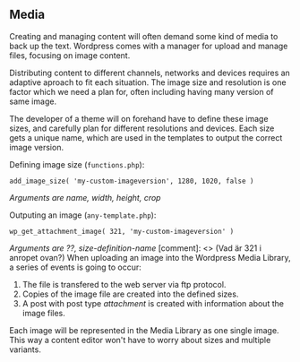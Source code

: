 ## Media

Creating and managing content will often demand some kind of media to back up the text. Wordpress comes with a manager for upload and manage files, focusing on image content.

Distributing content to different channels, networks and devices requires an adaptive aproach to fit each situation. The image size and resolution is one factor which we need a plan for, often including having many version of same image.

The developer of a theme will on forehand have to define these image sizes, and carefully plan for different resolutions and devices. Each size gets a unique name, which are used in the templates to output the correct image version.

Defining image size (`functions.php`):

	add_image_size( 'my-custom-imageversion', 1280, 1020, false )

*Arguments are name, width, height, crop*
    
Outputing an image (`any-template.php`):

	wp_get_attachment_image( 321, 'my-custom-imageversion' )

*Arguments are ??, size-definition-name*
[comment]: <> (Vad är 321 i anropet ovan?)
When uploading an image into the Wordpress Media Library, a series of events is going to occur:

1. The file is transfered to the web server via ftp protocol.
2. Copies of the image file are created into the defined sizes.
3. A post with post type *attachment* is created with information about the image files.

Each image will be represented in the Media Library as one single image. This way a content editor won't have to worry about sizes and multiple variants.


